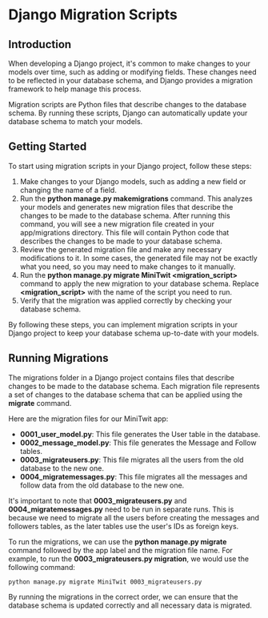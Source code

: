 # Django Migration Scripts
## Introduction

When developing a Django project, it's common to make changes to your models over time, such as adding or modifying fields. These changes need to be reflected in your database schema, and Django provides a migration framework to help manage this process.

Migration scripts are Python files that describe changes to the database schema. By running these scripts, Django can automatically update your database schema to match your models.

## Getting Started

To start using migration scripts in your Django project, follow these steps:

1. Make changes to your Django models, such as adding a new field or changing the name of a field.
2. Run the **python manage.py makemigrations** command. This analyzes your models and generates new migration files that describe the changes to be made to the database schema. After running this command, you will see a new migration file created in your app/migrations directory. This file will contain Python code that describes the changes to be made to your database schema.
3. Review the generated migration file and make any necessary modifications to it. In some cases, the generated file may not be exactly what you need, so you may need to make changes to it manually.
4. Run the **python manage.py migrate MiniTwit <migration_script>** command to apply the new migration to your database schema. Replace **<migration_script>** with the name of the script you need to run. 
5. Verify that the migration was applied correctly by checking your database schema.

By following these steps, you can implement migration scripts in your Django project to keep your database schema up-to-date with your models.

## Running Migrations

The migrations folder in a Django project contains files that describe changes to be made to the database schema. Each migration file represents a set of changes to the database schema that can be applied using the **migrate** command.

Here are the migration files for our MiniTwit app:

* **0001_user_model.py**: This file generates the User table in the database.
* **0002_message_model.py**: This file generates the Message and Follow tables.
* **0003_migrateusers.py**: This file migrates all the users from the old database to the new one.
* **0004_migratemessages.py**: This file migrates all the messages and follow data from the old database to the new one.

It's important to note that **0003_migrateusers.py** and **0004_migratemessages.py** need to be run in separate runs. This is because we need to migrate all the users before creating the messages and followers tables, as the later tables use the user's IDs as foreign keys.

To run the migrations, we can use the **python manage.py migrate** command followed by the app label and the migration file name. For example, to run the **0003_migrateusers.py migration**, we would use the following command:

`python manage.py migrate MiniTwit 0003_migrateusers.py`

By running the migrations in the correct order, we can ensure that the database schema is updated correctly and all necessary data is migrated.